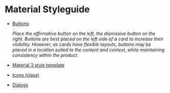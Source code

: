 # Material Styleguide

- [Buttons](https://m1.material.io/components/buttons.html#buttons-usage):

  *Place the affirmative button on the left, the dismissive button on the right. Buttons are best placed on the left side of a card to increase their visibility. However, as cards have flexible layouts, buttons may be placed in a location suited to the content and context, while maintaining consistency within the product.*

- [Material 3 style template](https://flutter.github.io/samples/web/material_3_demo/)

- [Icons (class)](https://api.flutter.dev/flutter/material/Icons-class.html)

- [Dialogs](https://m3.material.io/components/dialogs/specs)